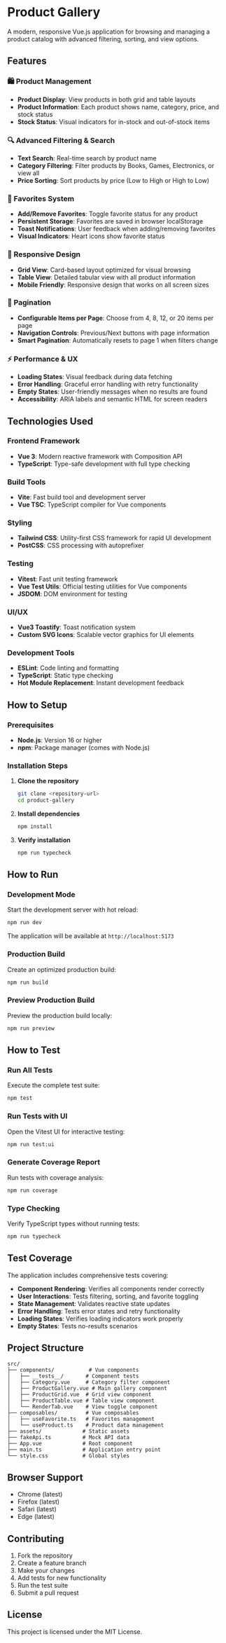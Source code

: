 # Product Gallery

A modern, responsive Vue.js application for browsing and managing a product catalog with advanced filtering, sorting, and view options.

## Features

### 🛍️ Product Management
- **Product Display**: View products in both grid and table layouts
- **Product Information**: Each product shows name, category, price, and stock status
- **Stock Status**: Visual indicators for in-stock and out-of-stock items

### 🔍 Advanced Filtering & Search
- **Text Search**: Real-time search by product name
- **Category Filtering**: Filter products by Books, Games, Electronics, or view all
- **Price Sorting**: Sort products by price (Low to High or High to Low)

### 💖 Favorites System
- **Add/Remove Favorites**: Toggle favorite status for any product
- **Persistent Storage**: Favorites are saved in browser localStorage
- **Toast Notifications**: User feedback when adding/removing favorites
- **Visual Indicators**: Heart icons show favorite status

### 📱 Responsive Design
- **Grid View**: Card-based layout optimized for visual browsing
- **Table View**: Detailed tabular view with all product information
- **Mobile Friendly**: Responsive design that works on all screen sizes

### 📄 Pagination
- **Configurable Items per Page**: Choose from 4, 8, 12, or 20 items per page
- **Navigation Controls**: Previous/Next buttons with page information
- **Smart Pagination**: Automatically resets to page 1 when filters change

### ⚡ Performance & UX
- **Loading States**: Visual feedback during data fetching
- **Error Handling**: Graceful error handling with retry functionality
- **Empty States**: User-friendly messages when no results are found
- **Accessibility**: ARIA labels and semantic HTML for screen readers

## Technologies Used

### Frontend Framework
- **Vue 3**: Modern reactive framework with Composition API
- **TypeScript**: Type-safe development with full type checking

### Build Tools
- **Vite**: Fast build tool and development server
- **Vue TSC**: TypeScript compiler for Vue components

### Styling
- **Tailwind CSS**: Utility-first CSS framework for rapid UI development
- **PostCSS**: CSS processing with autoprefixer

### Testing
- **Vitest**: Fast unit testing framework
- **Vue Test Utils**: Official testing utilities for Vue components
- **JSDOM**: DOM environment for testing

### UI/UX
- **Vue3 Toastify**: Toast notification system
- **Custom SVG Icons**: Scalable vector graphics for UI elements

### Development Tools
- **ESLint**: Code linting and formatting
- **TypeScript**: Static type checking
- **Hot Module Replacement**: Instant development feedback

## How to Setup

### Prerequisites
- **Node.js**: Version 16 or higher
- **npm**: Package manager (comes with Node.js)

### Installation Steps

1. **Clone the repository**
   ```bash
   git clone <repository-url>
   cd product-gallery
   ```

2. **Install dependencies**
   ```bash
   npm install
   ```

3. **Verify installation**
   ```bash
   npm run typecheck
   ```

## How to Run

### Development Mode
Start the development server with hot reload:
```bash
npm run dev
```
The application will be available at `http://localhost:5173`

### Production Build
Create an optimized production build:
```bash
npm run build
```

### Preview Production Build
Preview the production build locally:
```bash
npm run preview
```

## How to Test

### Run All Tests
Execute the complete test suite:
```bash
npm test
```

### Run Tests with UI
Open the Vitest UI for interactive testing:
```bash
npm run test:ui
```

### Generate Coverage Report
Run tests with coverage analysis:
```bash
npm run coverage
```

### Type Checking
Verify TypeScript types without running tests:
```bash
npm run typecheck
```

## Test Coverage

The application includes comprehensive tests covering:

- **Component Rendering**: Verifies all components render correctly
- **User Interactions**: Tests filtering, sorting, and favorite toggling
- **State Management**: Validates reactive state updates
- **Error Handling**: Tests error states and retry functionality
- **Loading States**: Verifies loading indicators work properly
- **Empty States**: Tests no-results scenarios

## Project Structure

```
src/
├── components/           # Vue components
│   ├── __tests__/       # Component tests
│   ├── Category.vue     # Category filter component
│   ├── ProductGallery.vue # Main gallery component
│   ├── ProductGrid.vue  # Grid view component
│   ├── ProductTable.vue # Table view component
│   └── RenderTab.vue    # View toggle component
├── composables/         # Vue composables
│   ├── useFavorite.ts   # Favorites management
│   └── useProduct.ts    # Product data management
├── assets/             # Static assets
├── fakeApi.ts          # Mock API data
├── App.vue             # Root component
├── main.ts             # Application entry point
└── style.css           # Global styles
```

## Browser Support

- Chrome (latest)
- Firefox (latest)
- Safari (latest)
- Edge (latest)

## Contributing

1. Fork the repository
2. Create a feature branch
3. Make your changes
4. Add tests for new functionality
5. Run the test suite
6. Submit a pull request

## License

This project is licensed under the MIT License.